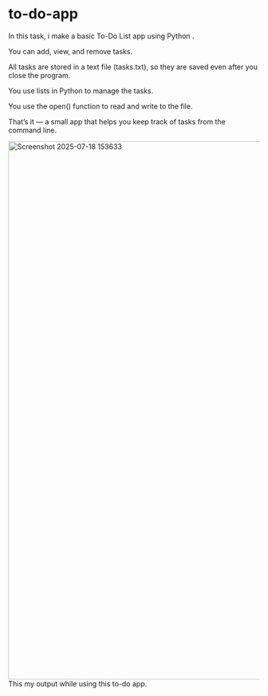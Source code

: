 # to-do-app
In this task, i make a basic To-Do List app using Python .

You can add, view, and remove tasks.

All tasks are stored in a text file (tasks.txt), so they are saved even after you close the program.

You use lists in Python to manage the tasks.

You use the open() function to read and write to the file.

That’s it — a small app that helps you keep track of tasks from the command line.

<img width="1920" height="1080" alt="Screenshot 2025-07-18 153633" src="https://github.com/user-attachments/assets/9fb350d4-045d-4696-9f35-02ab59caae41" />
This my output while using this to-do app.
